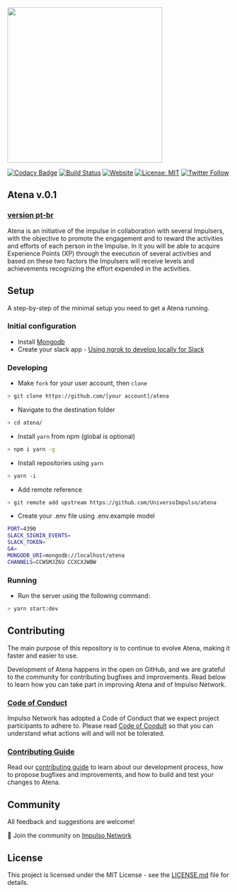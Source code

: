 <img src="https://impulso.network/assets/images/impulsonetwork-logo.svg" style="width: 350px">

[![Codacy Badge](https://api.codacy.com/project/badge/Grade/6b19092045904984b19c4775927d10b1)](https://app.codacy.com/app/impulsonetwork/atena?utm_source=github.com&utm_medium=referral&utm_content=impulsonetwork/atena&utm_campaign=Badge_Grade_Settings)
[![Build Status](https://dev.azure.com/universoimpulso/Atena/_apis/build/status/universoimpulso.atena)](https://dev.azure.com/universoimpulso/Atena/_build/latest?definitionId=4)
[![Website](https://img.shields.io/website-up-down-green-red/http/shields.io.svg?label=about)](http://impulso.network)
[![License: MIT](https://img.shields.io/badge/License-MIT-blue.svg)](LICENSE)
[![Twitter Follow](https://img.shields.io/twitter/follow/universoimpulso.svg?style=social&label=Follow)](https://twitter.com/UniversoImpulso)

## Atena v.0.1

### [version pt-br](https://github.com/UniversoImpulso/atena/blob/master/README.md)

Atena is an initiative of the impulse in collaboration with several Impulsers, with the objective to promote the engagement and to reward the activities and efforts of each person in the Impulse. In it you will be able to acquire Experience Points (XP) through the execution of several activities and based on these two factors the Impulsers will receive levels and achievements recognizing the effort expended in the activities.

## Setup

A step-by-step of the minimal setup you need to get a Atena running.

### Initial configuration

-  Install [Mongodb](https://docs.mongodb.com/manual/installation/)
-  Create your slack app - [Using ngrok to develop locally for Slack](https://api.slack.com/tutorials/tunneling-with-ngrok)

### Developing

-  Make `fork` for your user account, then `clone`

```sh
> git clone https://github.com/[your account]/atena
```

-  Navigate to the destination folder

```sh
> cd atena/
```

-  Install `yarn` from npm (global is optional)

```sh
> npm i yarn -g
```

-  Install repositories using `yarn`

```sh
> yarn -i
```

-  Add remote reference

```sh
> git remote add upstream https://github.com/UniversoImpulso/atena
```

-  Create your .env file using .env.example model

```sh
PORT=4390
SLACK_SIGNIN_EVENTS=
SLACK_TOKEN=
GA=
MONGODB_URI=mongodb://localhost/atena
CHANNELS=CCWSMJZ6U CCXCXJWBW
```

### Running

-  Run the server using the following command:

```sh
> yarn start:dev
```

## Contributing

The main purpose of this repository is to continue to evolve Atena, making it faster and easier to use.

Development of Atena happens in the open on GitHub, and we are grateful to the community for contributing bugfixes and improvements. Read below to learn how you can take part in improving Atena and of Impulso Network.

### [Code of Conduct](CONTRIBUTING.md)

Impulso Network has adopted a Code of Conduct that we expect project participants to adhere to. Please read [Code of Coodult](CONTRIBUTING.md) so that you can understand what actions will and will not be tolerated.

### [Contributing Guide](CONTRIBUTING.md)

Read our [contributing guide](CONTRIBUTING.md) to learn about our development process, how to propose bugfixes and improvements, and how to build and test your changes to Atena.

## Community

All feedback and suggestions are welcome!

💬 Join the community on [Impulso Network](https://impulso.network)

## License

This project is licensed under the MIT License - see the [LICENSE.md](LICENSE.md) file for details.

